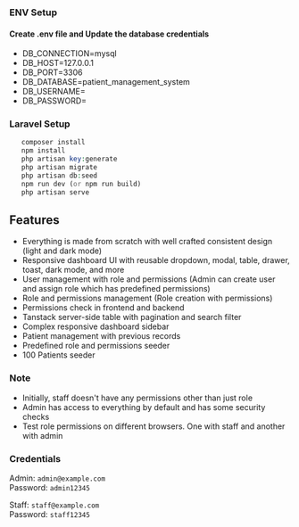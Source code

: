 ### ENV Setup

#### Create .env file and Update the database credentials

-   DB_CONNECTION=mysql
-   DB_HOST=127.0.0.1
-   DB_PORT=3306
-   DB_DATABASE=patient_management_system
-   DB_USERNAME=
-   DB_PASSWORD=

### Laravel Setup

```php
   composer install
   npm install
   php artisan key:generate
   php artisan migrate
   php artisan db:seed
   npm run dev (or npm run build)
   php artisan serve
```

## Features
- Everything is made from scratch with well crafted consistent design (light and dark mode)
- Responsive dashboard UI with reusable dropdown, modal, table, drawer, toast, dark mode, and more
- User management with role and permissions (Admin can create user and assign role which has predefined permissions)
- Role and permissions management (Role creation with permissions)
- Permissions check in frontend and backend
- Tanstack server-side table with pagination and search filter
- Complex responsive dashboard sidebar
- Patient management with previous records
- Predefined role and permissions seeder
- 100 Patients seeder

### Note
- Initially, staff doesn't have any permissions other than just role
- Admin has access to everything by default and has some security checks
- Test role permissions on different browsers. One with staff and another with admin

### Credentials
Admin: `admin@example.com`  
Password: `admin12345`

Staff: `staff@example.com`  
Password: `staff12345`
